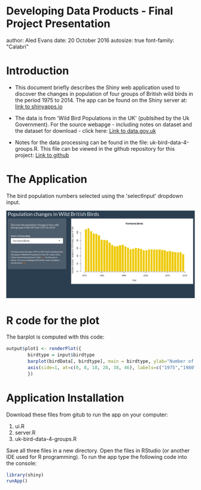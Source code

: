 

Developing Data Products - Final Project Presentation
========================================================
author: Aled Evans
date: 20 October 2016
autosize: true
font-family: "Calabri"



Introduction
========================================================

- This document briefly describes the Shiny web application used to discover the changes in population of four groups of British wild birds in the period 1975 to 2014. The app can be found on the Shiny server at: [link to shinyapps.io](https://aledevans.shinyapps.io/Coursera-Dev-Data-Products-Final-Project/)

- The data is from 'Wild Bird Populations in the UK' (publsihed by the Uk Government). For the source webapge - including notes on dataset and the dataset for download - click here: [Link to data.gov.uk](https://data.gov.uk/dataset/wild_bird_populations/resource/16bcd620-c404-47ed-8cda-5315b24bf0c5)

- Notes for the data processing can be found in the file: uk-bird-data-4-groups.R. This file can be viewed in the github repository for this project: [Link to github](https://github.com/AledEvansUK/Coursera-Dev-Data-Products)



The Application
========================================================

The bird population numbers selected using the 'selectInput' dropdown input.

![Caption](Wild-Bird-App-Image.PNG)

R code for the plot
========================================================

The barplot is computed with this code: 

```r
output$plot1 <- renderPlot({
        birdtype = input$birdtype
        barplot(birdData[, birdtype], main = birdtype, ylab="Number of birds - relative to 1970 index value of '100'", xlab="Year", col="gold2", border="white", xaxt = "n")
        axis(side=1, at=c(0, 8, 18, 28, 38, 46), labels=c("1975","1980","1990","2000", "2010", "2015"))
        })
```


Application Installation
========================================================


Download these files from gitub to run the app on your computer:

1. ui.R
2. server.R
3. uk-bird-data-4-groups.R

Save all three files in a new directory. Open the files in RStudio (or another IDE used for R programming). To run the app type the following code into the console:


```r
library(shiny)
runApp()
```

